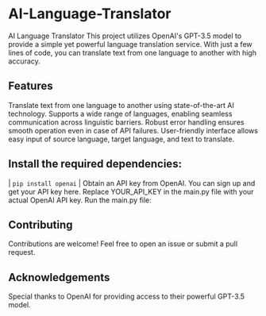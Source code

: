 # AI-Language-Translator
AI Language Translator
This project utilizes OpenAI's GPT-3.5 model to provide a simple yet powerful language translation service. With just a few lines of code, you can translate text from one language to another with high accuracy.

## Features
Translate text from one language to another using state-of-the-art AI technology.
Supports a wide range of languages, enabling seamless communication across linguistic barriers.
Robust error handling ensures smooth operation even in case of API failures.
User-friendly interface allows easy input of source language, target language, and text to translate.

## Install the required dependencies:
| `pip install openai` |
Obtain an API key from OpenAI. You can sign up and get your API key here.
Replace YOUR_API_KEY in the main.py file with your actual OpenAI API key.
Run the main.py file:


## Contributing
Contributions are welcome! Feel free to open an issue or submit a pull request.

## Acknowledgements
Special thanks to OpenAI for providing access to their powerful GPT-3.5 model.
